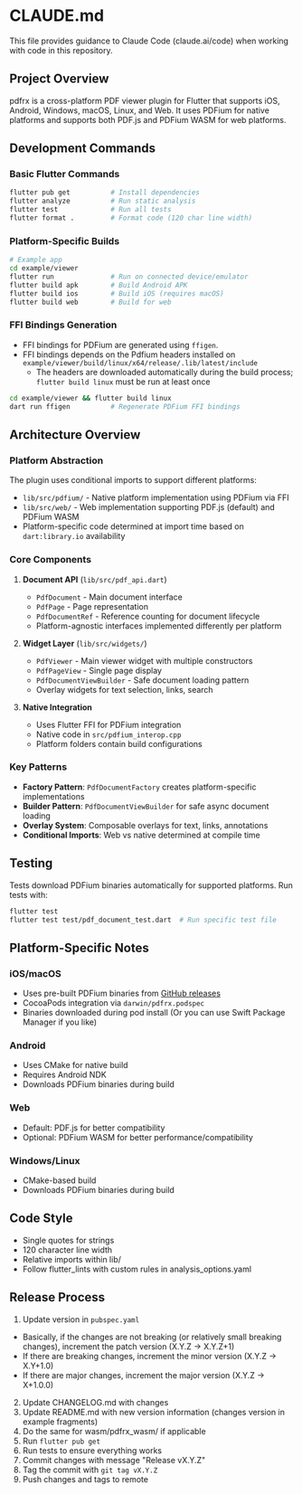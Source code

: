 # CLAUDE.md

This file provides guidance to Claude Code (claude.ai/code) when working with code in this repository.

## Project Overview

pdfrx is a cross-platform PDF viewer plugin for Flutter that supports iOS, Android, Windows, macOS, Linux, and Web. It uses PDFium for native platforms and supports both PDF.js and PDFium WASM for web platforms.

## Development Commands

### Basic Flutter Commands
```bash
flutter pub get          # Install dependencies
flutter analyze          # Run static analysis
flutter test             # Run all tests
flutter format .         # Format code (120 char line width)
```

### Platform-Specific Builds
```bash
# Example app
cd example/viewer
flutter run              # Run on connected device/emulator
flutter build apk        # Build Android APK
flutter build ios        # Build iOS (requires macOS)
flutter build web        # Build for web
```

### FFI Bindings Generation

- FFI bindings for PDFium are generated using `ffigen`.
- FFI bindings depends on the Pdfium headers installed on `example/viewer/build/linux/x64/release/.lib/latest/include`
  - The headers are downloaded automatically during the build process; `flutter build linux` must be run at least once

```bash
cd example/viewer && flutter build linux
dart run ffigen          # Regenerate PDFium FFI bindings
```

## Architecture Overview

### Platform Abstraction
The plugin uses conditional imports to support different platforms:
- `lib/src/pdfium/` - Native platform implementation using PDFium via FFI
- `lib/src/web/` - Web implementation supporting PDF.js (default) and PDFium WASM
- Platform-specific code determined at import time based on `dart:library.io` availability

### Core Components

1. **Document API** (`lib/src/pdf_api.dart`)
   - `PdfDocument` - Main document interface
   - `PdfPage` - Page representation
   - `PdfDocumentRef` - Reference counting for document lifecycle
   - Platform-agnostic interfaces implemented differently per platform

2. **Widget Layer** (`lib/src/widgets/`)
   - `PdfViewer` - Main viewer widget with multiple constructors
   - `PdfPageView` - Single page display
   - `PdfDocumentViewBuilder` - Safe document loading pattern
   - Overlay widgets for text selection, links, search

3. **Native Integration**
   - Uses Flutter FFI for PDFium integration
   - Native code in `src/pdfium_interop.cpp`
   - Platform folders contain build configurations

### Key Patterns

- **Factory Pattern**: `PdfDocumentFactory` creates platform-specific implementations
- **Builder Pattern**: `PdfDocumentViewBuilder` for safe async document loading
- **Overlay System**: Composable overlays for text, links, annotations
- **Conditional Imports**: Web vs native determined at compile time

## Testing

Tests download PDFium binaries automatically for supported platforms. Run tests with:
```bash
flutter test
flutter test test/pdf_document_test.dart  # Run specific test file
```

## Platform-Specific Notes

### iOS/macOS
- Uses pre-built PDFium binaries from [GitHub releases](https://github.com/espresso3389/pdfrx/releases)
- CocoaPods integration via `darwin/pdfrx.podspec`
- Binaries downloaded during pod install (Or you can use Swift Package Manager if you like)

### Android
- Uses CMake for native build
- Requires Android NDK
- Downloads PDFium binaries during build

### Web
- Default: PDF.js for better compatibility
- Optional: PDFium WASM for better performance/compatibility

### Windows/Linux
- CMake-based build
- Downloads PDFium binaries during build

## Code Style

- Single quotes for strings
- 120 character line width
- Relative imports within lib/
- Follow flutter_lints with custom rules in analysis_options.yaml

## Release Process

1. Update version in `pubspec.yaml`
  - Basically, if the changes are not breaking (or relatively small breaking changes), increment the patch version (X.Y.Z -> X.Y.Z+1)
  - If there are breaking changes, increment the minor version (X.Y.Z -> X.Y+1.0)
  - If there are major changes, increment the major version (X.Y.Z -> X+1.0.0)
2. Update CHANGELOG.md with changes
3. Update README.md with new version information (changes version in example fragments)
4. Do the same for wasm/pdfrx_wasm/ if applicable
5. Run `flutter pub get`
6. Run tests to ensure everything works
7. Commit changes with message "Release vX.Y.Z"
8. Tag the commit with `git tag vX.Y.Z`
9. Push changes and tags to remote
